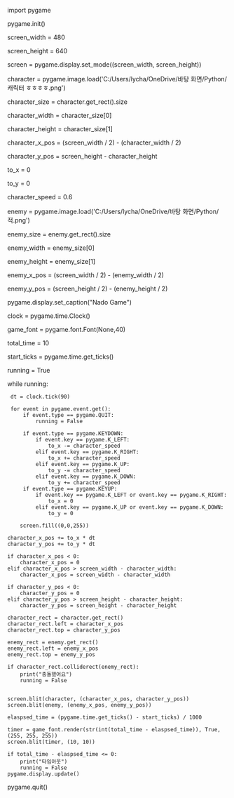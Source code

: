 import pygame

pygame.init()


screen_width = 480

screen_height = 640

screen = pygame.display.set_mode((screen_width, screen_height))

character = pygame.image.load('C:/Users/lycha/OneDrive/바탕 화면/Python/캐릭터 ㅎㅎㅎㅎ.png')


character_size = character.get_rect().size

character_width = character_size[0]

character_height = character_size[1]

character_x_pos = (screen_width / 2) - (character_width / 2)

character_y_pos = screen_height - character_height

to_x = 0

to_y = 0

character_speed = 0.6

enemy =  pygame.image.load('C:/Users/lycha/OneDrive/바탕 화면/Python/적.png')

enemy_size = enemy.get_rect().size

enemy_width = enemy_size[0]

enemy_height = enemy_size[1]

enemy_x_pos = (screen_width / 2) - (enemy_width / 2)

enemy_y_pos = (screen_height / 2) - (enemy_height / 2)




pygame.display.set_caption("Nado Game")

clock = pygame.time.Clock()


game_font = pygame.font.Font(None,40)

total_time = 10

start_ticks = pygame.time.get_ticks()



running = True

while running:

     dt = clock.tick(90)

     for event in pygame.event.get():
         if event.type == pygame.QUIT:
             running = False

         if event.type == pygame.KEYDOWN:
             if event.key == pygame.K_LEFT:
                 to_x -= character_speed
             elif event.key == pygame.K_RIGHT:
                 to_x += character_speed
             elif event.key == pygame.K_UP:
                 to_y -= character_speed
             elif event.key == pygame.K_DOWN:
                 to_y += character_speed
         if event.type == pygame.KEYUP:
             if event.key == pygame.K_LEFT or event.key == pygame.K_RIGHT:
                 to_x = 0
             elif event.key == pygame.K_UP or event.key == pygame.K_DOWN:
                 to_y = 0

        screen.fill((0,0,255))
 
    character_x_pos += to_x * dt
    character_y_pos += to_y * dt

    if character_x_pos < 0:
        character_x_pos = 0
    elif character_x_pos > screen_width - character_width:    
        character_x_pos = screen_width - character_width  

    if character_y_pos < 0:
        character_y_pos = 0
    elif character_y_pos > screen_height - character_height:    
        character_y_pos = screen_height - character_height    
   
    character_rect = character.get_rect()
    character_rect.left = character_x_pos
    character_rect.top = character_y_pos

    enemy_rect = enemy.get_rect()
    enemy_rect.left = enemy_x_pos
    enemy_rect.top = enemy_y_pos

    if character_rect.colliderect(enemy_rect):
        print("충돌했어요")
        running = False

    
    screen.blit(character, (character_x_pos, character_y_pos))
    screen.blit(enemy, (enemy_x_pos, enemy_y_pos))
    
    elaspsed_time = (pygame.time.get_ticks() - start_ticks) / 1000

    timer = game_font.render(str(int(total_time - elaspsed_time)), True, (255, 255, 255))
    screen.blit(timer, (10, 10))

    if total_time - elaspsed_time <= 0:
        print("타임아웃")
        running = False
    pygame.display.update()

pygame.quit()
